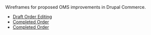 Wireframes for proposed OMS improvements in Drupal Commerce.

<ul>
  <li><a href="https://centarro.github.io/oms-wireframes/draft_order_inline_editing.html">Draft Order Editing</li>
  <li><a href="https://centarro.github.io/oms-wireframes/completed_order_wireframe.html">Completed Order</li>
     <li><a href="https://centarro.github.io/oms-wireframes/order_wireframe.html">Completed Order</li>
</ul>

